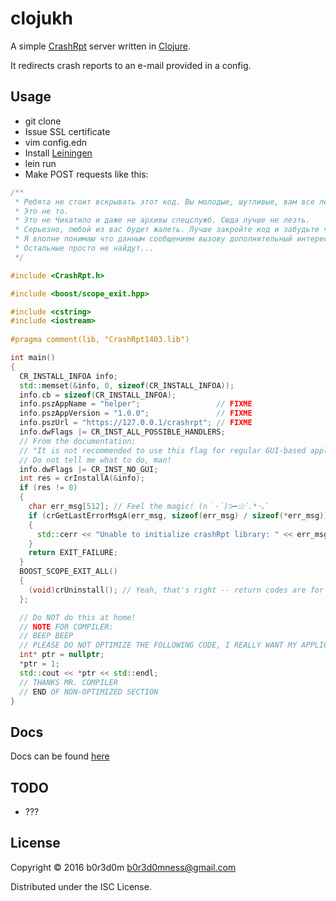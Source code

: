 # clojukh

A simple [CrashRpt](http://crashrpt.sourceforge.net/) server written in [Clojure](https://clojure.org/).

It redirects crash reports to an e-mail provided in a config.

## Usage

* git clone
* Issue SSL certificate
* vim config.edn
* Install [Leiningen](http://leiningen.org/)
* lein run
* Make POST requests like this:

```cpp
/**
 * Ребята не стоит вскрывать этот код. Вы молодые, шутливые, вам все легко.
 * Это не то.
 * Это не Чикатило и даже не архивы спецслужб. Сюда лучше не лезть.
 * Серьезно, любой из вас будет жалеть. Лучше закройте код и забудьте что тут писалось.
 * Я вполне понимаю что данным сообщением вызову дополнительный интерес, но хочу сразу предостеречь пытливых - стоп.
 * Остальные просто не найдут...
 */

#include <CrashRpt.h>

#include <boost/scope_exit.hpp>

#include <cstring>
#include <iostream>
 
#pragma comment(lib, "CrashRpt1403.lib")

int main()
{
  CR_INSTALL_INFOA info;
  std::memset(&info, 0, sizeof(CR_INSTALL_INFOA));
  info.cb = sizeof(CR_INSTALL_INFOA);
  info.pszAppName = "helper";                 // FIXME
  info.pszAppVersion = "1.0.0";               // FIXME
  info.pszUrl = "https://127.0.0.1/crashrpt"; // FIXME
  info.dwFlags |= CR_INST_ALL_POSSIBLE_HANDLERS;
  // From the documentation:
  // "It is not recommended to use this flag for regular GUI-based applications, blah-blah-blah"
  // Do not tell me what to do, man!
  info.dwFlags |= CR_INST_NO_GUI;
  int res = crInstallA(&info);
  if (res != 0)
  {
    char err_msg[512]; // Feel the magic! (∩｀-´)⊃━☆ﾟ.*･｡ﾟ
    if (crGetLastErrorMsgA(err_msg, sizeof(err_msg) / sizeof(*err_msg)) > 0)
    {
      std::cerr << "Unable to initialize crashRpt library: " << err_msg << std::endl;
    }
    return EXIT_FAILURE;
  }
  BOOST_SCOPE_EXIT_ALL()
  {
    (void)crUninstall(); // Yeah, that's right -- return codes are for pussies
  };

  // Do NOT do this at home!
  // NOTE FOR COMPILER:
  // BEEP BEEP
  // PLEASE DO NOT OPTIMIZE THE FOLLOWING CODE, I REALLY WANT MY APPLICATION TO CRASH
  int* ptr = nullptr;
  *ptr = 1;
  std::cout << *ptr << std::endl;
  // THANKS MR. COMPILER
  // END OF NON-OPTIMIZED SECTION
}
```

## Docs

Docs can be found [here](doc/intro.md)

## TODO

* ???

## License

Copyright © 2016 b0r3d0m <b0r3d0mness@gmail.com>

Distributed under the ISC License.
